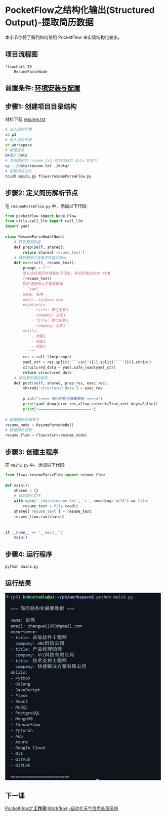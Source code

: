 # PocketFlow之**结构化输出**(Structured Output)-提取简历数据

本小节你将了解到如何使用 PocketFlow 来实现结构化输出。


## 项目流程图

```mermaid
flowchart TD
    ResumeParseNode
```


## 前置条件: [环境安装与配置](./init-env.md)

## 步骤1: 创建项目目录结构

材料下载 [resume.txt](../data/resume.txt)

```bash
# 进入虚拟环境
cd p3
# 进入项目目录
cd workspace
# 新建目录
mkdir data
# 复制提供的 resume.txt 到你项目的 data 目录下
cp ../data/resume.txt ./data/
# 创建项目文件
touch main2.py flows/resumeParseFlow.py
```


## 步骤2: 定义简历解析节点


在 `resumeParseFlow.py` 中，添加以下代码:

```python
from pocketflow import Node,Flow
from utils.call_llm import call_llm
import yaml

class ResumeParseNode(Node):
    # 获取简历数据
    def prep(self, shared):
        return shared['resume_text']
    # 解析简历并按需求的格式输出
    def exec(self, resume_text):
        prompt = f"""
        请从这份简历中提取以下信息，并将其格式化为 YAML：
        {resume_text}
        现在请按照以下格式输出：
        ```yaml
        name: 名字  
        email: xxx@xxx.com  
        experience:  
            - title: 职位名称1  
              company: 公司1
            - title: 职位名称2  
              company: 公司2
        skills:  
            - 技能1  
            - 技能2   
            - 技能3
        ```"""
        res = call_llm(prompt)
        yaml_str = res.split("```yaml")[1].split("```")[0].strip()
        structured_data = yaml.safe_load(yaml_str)
        return structured_data
    # 将结果处理后保存
    def post(self, shared, prep_res, exec_res):
        shared['structured_data'] = exec_res

        print("\n=== 简历结构化摘要数据 ===\n")
        print(yaml.dump(exec_res,allow_unicode=True,sort_keys=False))
        print("========================")

# 新建简历处理节点
resume_node = ResumeParseNode()
# 新建简历流程
resume_flow = Flow(start=resume_node)
```

## 步骤3: 创建主程序

在 `main2.py` 中，添加以下代码:

```python
from flows.resumeParseFlow import resume_flow

def main():
    shared = {}
    # 读取简历文件
    with open('./data/resume.txt', 'r', encoding='utf8') as file:
        resume_text = file.read()
    shared['resume_text'] = resume_text
    resume_flow.run(shared)


if __name__ == '__main__':
    main()
```


## 步骤4: 运行程序

```bash
python main2.py
```


## 运行结果

![运行结果](/images/lesson2/1.png)


## 下一课
[PocketFlow之**工作流**(Workflow)-自动化天气信息处理系统](./lesson3.md)